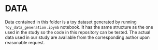 # DATA

Data contained in this folder is a toy dataset generated by running `Toy_data_generation.ipynb` notebook. It has the same structure as the one used in the study so the code in this repository can be tested. The actual data used in our study are available from the corresponding author upon reasonable request.
